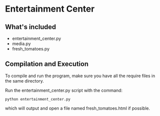 # Entertainment Center

## What's included
* entertainment_center.py
* media.py
* fresh_tomatoes.py

## Compilation and Execution
To compile and run the program, make sure you have all the require files in the same directory.

Run the entertainment_center.py script with the command:

```
python entertainment_center.py
```

which will output and open a file named fresh_tomatoes.html if possible.
